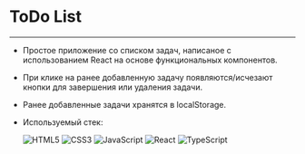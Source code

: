 # ToDo List
***

* Простое приложение со списком задач, написаное с использованием React на основе функциональных компонентов. 
* При клике на ранее добавленную задачу появляются/исчезают кнопки для завершения или удаления задачи.
* Ранее добавленные задачи хранятся в localStorage.
* Используемый стек:

	![HTML5](https://img.shields.io/badge/html5-%23E34F26.svg?style=for-the-badge&logo=html5&logoColor=white) ![CSS3](https://img.shields.io/badge/css3-%231572B6.svg?style=for-the-badge&logo=css3&logoColor=white) ![JavaScript](https://img.shields.io/badge/javascript-%23323330.svg?style=for-the-badge&logo=javascript&logoColor=%23F7DF1E) ![React](https://img.shields.io/badge/react-%2320232a.svg?style=for-the-badge&logo=react&logoColor=%2361DAFB) ![TypeScript](https://img.shields.io/badge/typescript-%23007ACC.svg?style=for-the-badge&logo=typescript&logoColor=white)
